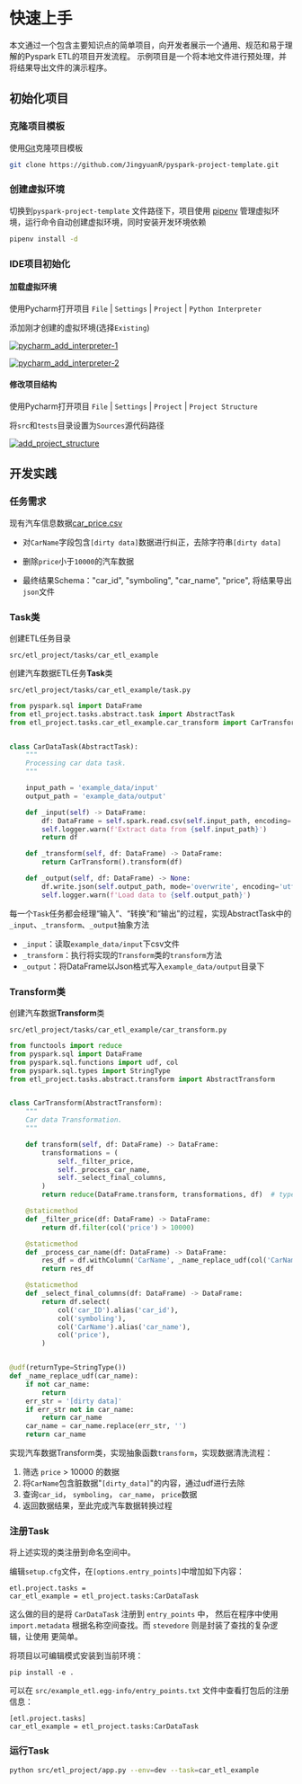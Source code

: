# 快速上手

本文通过一个包含主要知识点的简单项目，向开发者展示一个通用、规范和易于理解的Pyspark ETL的项目开发流程。
示例项目是一个将本地文件进行预处理，并将结果导出文件的演示程序。

## 初始化项目

### 克隆项目模板

[//]: # ( TODO [cookiecutter]&#40;https://cookiecutter.readthedocs.io/en/1.7.2/README.html&#41; 是一个通过项目模板创建项目的命令行工具。)

使用[Git](https://git-scm.com/)克隆项目模板

```bash
git clone https://github.com/JingyuanR/pyspark-project-template.git
```

### 创建虚拟环境

切换到`pyspark-project-template` 文件路径下，项目使用 [pipenv](/pythonic-project-guidelines/quick_start/#13)
管理虚拟环境，运行命令自动创建虚拟环境，同时安装开发环境依赖

```bash
pipenv install -d
```

### IDE项目初始化

#### 加载虚拟环境

使用Pycharm打开项目 `File` | `Settings` | `Project` | `Python Interpreter`

添加刚才创建的虚拟环境(选择`Existing`)

[![pycharm_add_interpreter-1](../../assets/images/pycharm/pycharm_add_interpreter-1.png)](../../assets/images/pycharm/pycharm_add_interpreter-1.png)

[![pycharm_add_interpreter-2](../../assets/images/pycharm/pycharm_add_interpreter-2.png)](../../assets/images/pycharm/pycharm_add_interpreter-2.png)

#### 修改项目结构

使用Pycharm打开项目  `File` | `Settings` | `Project` | `Project Structure`

将`src`和`tests`目录设置为`Sources`源代码路径

[![add_project_structure](../../assets/images/pycharm/add_project_structure.png)](../../assets/images/pycharm/add_project_structure.png)

## 开发实践

### 任务需求

现有汽车信息数据[car_price.csv](../../assets/data/car_price.csv)

- 对`CarName`字段包含`[dirty data]`数据进行纠正，去除字符串`[dirty data]`

- 删除`price`小于`10000`的汽车数据

- 最终结果Schema："car_id", "symboling", "car_name", "price", 将结果导出`json`文件

### Task类

创建ETL任务目录

`src/etl_project/tasks/car_etl_example`

创建汽车数据ETL任务**Task**类

`src/etl_project/tasks/car_etl_example/task.py`

```py title="task.py"
from pyspark.sql import DataFrame
from etl_project.tasks.abstract.task import AbstractTask
from etl_project.tasks.car_etl_example.car_transform import CarTransform


class CarDataTask(AbstractTask):
    """
    Processing car data task.
    """

    input_path = 'example_data/input'
    output_path = 'example_data/output'

    def _input(self) -> DataFrame:
        df: DataFrame = self.spark.read.csv(self.input_path, encoding='utf-8', header=True, inferSchema=True)
        self.logger.warn(f'Extract data from {self.input_path}')
        return df

    def _transform(self, df: DataFrame) -> DataFrame:
        return CarTransform().transform(df)

    def _output(self, df: DataFrame) -> None:
        df.write.json(self.output_path, mode='overwrite', encoding='utf-8')
        self.logger.warn(f'Load data to {self.output_path}')
```

每一个`Task`任务都会经理“输入”、“转换”和“输出”的过程，实现AbstractTask中的`_input`、`_transform`、`_output`抽象方法

- `_input`：读取`example_data/input`下csv文件
- `_transform`：执行将实现的`Transform`类的`transform`方法
- `_output`：将DataFrame以Json格式写入`example_data/output`目录下

### Transform类

创建汽车数据**Transform**类

`src/etl_project/tasks/car_etl_example/car_transform.py`

```py title="car_transform.py"
from functools import reduce
from pyspark.sql import DataFrame
from pyspark.sql.functions import udf, col
from pyspark.sql.types import StringType
from etl_project.tasks.abstract.transform import AbstractTransform


class CarTransform(AbstractTransform):
    """
    Car data Transformation.
    """

    def transform(self, df: DataFrame) -> DataFrame:
        transformations = (
            self._filter_price,
            self._process_car_name,
            self._select_final_columns,
        )
        return reduce(DataFrame.transform, transformations, df)  # type: ignore

    @staticmethod
    def _filter_price(df: DataFrame) -> DataFrame:
        return df.filter(col('price') > 10000)

    @staticmethod
    def _process_car_name(df: DataFrame) -> DataFrame:
        res_df = df.withColumn('CarName', _name_replace_udf(col('CarName')).alias('CarName'))
        return res_df

    @staticmethod
    def _select_final_columns(df: DataFrame) -> DataFrame:
        return df.select(
            col('car_ID').alias('car_id'),
            col('symboling'),
            col('CarName').alias('car_name'),
            col('price'),
        )


@udf(returnType=StringType())
def _name_replace_udf(car_name):
    if not car_name:
        return
    err_str = '[dirty data]'
    if err_str not in car_name:
        return car_name
    car_name = car_name.replace(err_str, '')
    return car_name
```

实现汽车数据Transform类，实现抽象函数`transform`，实现数据清洗流程：

1. 筛选 `price` > 10000 的数据
2. 将`CarName`包含脏数据"`[dirty_data]`"的内容，通过udf进行去除
3. 查询`car_id`， `symboling`， `car_name`， `price`数据
4. 返回数据结果，至此完成汽车数据转换过程

### 注册Task

将上述实现的类注册到命名空间中。

编辑`setup.cfg`文件，在`[options.entry_points]`中增加如下内容：

```angular2html
etl.project.tasks =
car_etl_example = etl_project.tasks:CarDataTask
```

这么做的目的是将 `CarDataTask` 注册到 `entry_points` 中， 然后在程序中使用 `import.metadata`
根据名称空间查找。而 `stevedore` 则是封装了查找的复杂逻辑，让使用 更简单。

将项目以可编辑模式安装到当前环境：

```angular2html
pip install -e .
```

可以在 `src/example_etl.egg-info/entry_points.txt` 文件中查看打包后的注册信息：

```angular2html
[etl.project.tasks]
car_etl_example = etl_project.tasks:CarDataTask
```

### 运行Task

```bash
python src/etl_project/app.py --env=dev --task=car_etl_example
```

